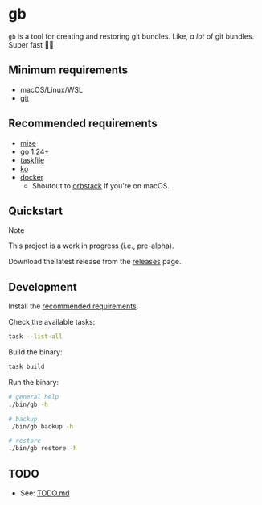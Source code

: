 # gb

`gb` is a tool for creating and restoring git bundles. Like, _a lot_ of git bundles. Super fast 🏃💨

## Minimum requirements

* macOS/Linux/WSL
* [git](https://git-scm.com)

## Recommended requirements

* [mise](https://mise.jdx.dev/)
* [go 1.24+](https://go.dev)
* [taskfile](https://taskfile.dev)
* [ko](https://ko.build)
* [docker](https://www.docker.com)
  * Shoutout to [orbstack](https://orbstack.dev/) if you're on macOS.

## Quickstart

> [!NOTE]
> This project is a work in progress (i.e., pre-alpha).

Download the latest release from the [releases](https://github.com/pythoninthegrass/gb/releases) page.

## Development

Install the [recommended requirements](#recommended-requirements).

Check the available tasks:

```bash
task --list-all
```

Build the binary:

```bash
task build
```

Run the binary:

```bash
# general help
./bin/gb -h

# backup
./bin/gb backup -h

# restore
./bin/gb restore -h
```

## TODO

* See: [TODO.md](TODO.md)

